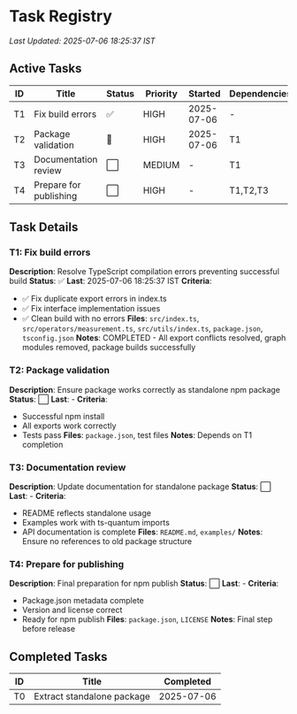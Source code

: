 # Task Registry
*Last Updated: 2025-07-06 18:25:37 IST*

## Active Tasks
| ID | Title | Status | Priority | Started | Dependencies |
|----|-------|--------|----------|---------|--------------|
| T1 | Fix build errors | ✅ | HIGH | 2025-07-06 | - |
| T2 | Package validation | 🔄 | HIGH | 2025-07-06 | T1 |
| T3 | Documentation review | ⬜ | MEDIUM | - | T1 |
| T4 | Prepare for publishing | ⬜ | HIGH | - | T1,T2,T3 |

## Task Details

### T1: Fix build errors
**Description**: Resolve TypeScript compilation errors preventing successful build
**Status**: ✅ **Last**: 2025-07-06 18:25:37 IST
**Criteria**: 
- ✅ Fix duplicate export errors in index.ts
- ✅ Fix interface implementation issues
- ✅ Clean build with no errors
**Files**: `src/index.ts`, `src/operators/measurement.ts`, `src/utils/index.ts`, `package.json`, `tsconfig.json`
**Notes**: COMPLETED - All export conflicts resolved, graph modules removed, package builds successfully

### T2: Package validation
**Description**: Ensure package works correctly as standalone npm package
**Status**: ⬜ **Last**: -
**Criteria**:
- Successful npm install
- All exports work correctly
- Tests pass
**Files**: `package.json`, test files
**Notes**: Depends on T1 completion

### T3: Documentation review
**Description**: Update documentation for standalone package
**Status**: ⬜ **Last**: -
**Criteria**:
- README reflects standalone usage
- Examples work with ts-quantum imports
- API documentation is complete
**Files**: `README.md`, `examples/`
**Notes**: Ensure no references to old package structure

### T4: Prepare for publishing
**Description**: Final preparation for npm publish
**Status**: ⬜ **Last**: -
**Criteria**:
- Package.json metadata complete
- Version and license correct
- Ready for npm publish
**Files**: `package.json`, `LICENSE`
**Notes**: Final step before release

## Completed Tasks
| ID | Title | Completed |
|----|-------|-----------|
| T0 | Extract standalone package | 2025-07-06 |
